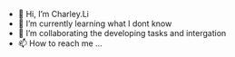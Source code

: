 - 👋 Hi, I’m Charley.Li
- 🌱 I’m currently learning what I dont know
- 💞️ I’m collaborating the developing tasks and intergation
- 📫 How to reach me ...

<!---
lichenghao168/lichenghao168 is a ✨ special ✨ repository because its `README.md` (this file) appears on your GitHub profile.
You can click the Preview link to take a look at your changes.
--->

